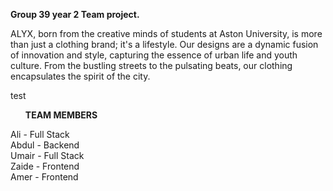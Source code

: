 <b>Group 39 year 2 Team project.</b>
<p>
ALYX, born from the creative minds of students at Aston University, is more than just a clothing brand; it's a lifestyle. Our designs are a dynamic fusion of innovation and style, capturing the essence of urban life and youth culture. From the bustling streets to the pulsating beats, our clothing encapsulates the spirit of the city.
</p>
test

<ul><b>TEAM MEMBERS</b></ul>
Ali - Full Stack<br>
Abdul - Backend<br>
Umair - Full Stack<br>
Zaide - Frontend<br>
Amer - Frontend<br>
